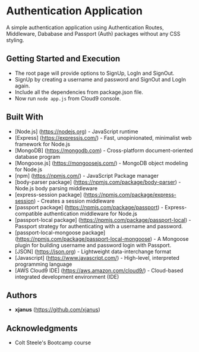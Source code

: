 # Authentication Application

A simple authentication application using Authentication Routes, Middleware, Dababase and Passport (Auth) packages without any CSS styling. 

## Getting Started and Execution

* The root page will provide options to SignUp, LogIn and SignOut.
* SignUp by creating a username and password and SignOut and LogIn again.
* Include all the dependencies from package.json file.
* Now run `node app.js` from Cloud9 console.

## Built With

* [Node.js] (https://nodejs.org) - JavaScript runtime
* [Express] (https://expressjs.com/) - Fast, unopinionated, minimalist web framework for Node.js
* [MongoDB] (https://mongodb.com) - Cross-platform document-oriented database program
* [Mongoose.js] (https://mongoosejs.com/) - MongoDB object modeling for Node.js
* [npm] (https://npmjs.com/) - JavaScript Package manager
* [body-parser package] (https://npmjs.com/package/body-parser) - Node.js body parsing middleware
* [express-session package] (https://npmjs.com/package/express-session) - Creates a session middleware
* [passport package] (https://npmjs.com/package/passport) - Express-compatible authentication middleware for Node.js
* [passport-local package] (https://npmjs.com/package/passport-local) - Passport strategy for authenticating with a username and password.
* [passport-local-mongoose package] (https://npmjs.com/package/passport-local-mongoose) - A Mongoose plugin for building username and password login with Passport.
* [JSON] (https://json.org) - Lightweight data-interchange format
* [Javascript] (https://www.javascript.com/) - High-level, interpreted programming language
* [AWS Cloud9 IDE] (https://aws.amazon.com/cloud9/) -  Cloud-based integrated development environment (IDE)

## Authors

* **xjanus** (https://github.com/xjanus)

## Acknowledgments

* Colt Steele's Bootcamp course
